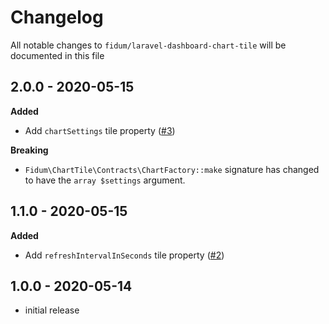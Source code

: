 # Changelog

All notable changes to `fidum/laravel-dashboard-chart-tile` will be documented in this file

## 2.0.0 - 2020-05-15

**Added**
- Add `chartSettings` tile property ([#3](https://github.com/fidum/laravel-dashboard-chart-tile/pull/3))

**Breaking**
- `Fidum\ChartTile\Contracts\ChartFactory::make` signature has changed to have the `array $settings` argument.
 
## 1.1.0 - 2020-05-15

**Added**
- Add `refreshIntervalInSeconds` tile property ([#2](https://github.com/fidum/laravel-dashboard-chart-tile/pull/2))

## 1.0.0 - 2020-05-14

- initial release
